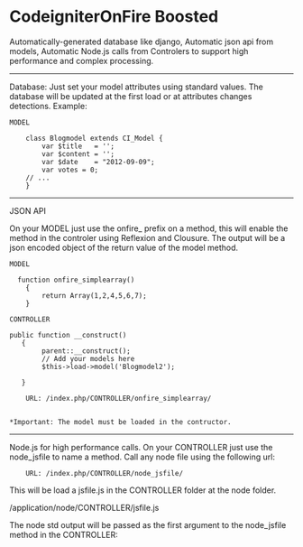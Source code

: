 CodeigniterOnFire Boosted 
=======

Automatically-generated database like django, Automatic json api from models, Automatic Node.js calls from Controlers to support high performance and complex processing.

----------
Database:
Just set your model attributes using standard values. The database will be updated at the first load or at attributes changes detections. Example:

    MODEL

        class Blogmodel extends CI_Model {
            var $title   = '';
            var $content = '';
            var $date    = "2012-09-09";
            var votes = 0;
        // ...
        }


 ----------
 JSON API

 On your MODEL just use the onfire_ prefix on a  method, this will enable the method in the controler using Reflexion and Clousure. The output will be a json encoded object of the return value of the model method.

    MODEL

      function onfire_simplearray()
        {
            return Array(1,2,4,5,6,7);
        } 

    CONTROLLER

    public function __construct()
       {
            parent::__construct();
            // Add your models here
            $this->load->model('Blogmodel2');

       }

        URL: /index.php/CONTROLLER/onfire_simplearray/


    *Important: The model must be loaded in the contructor.


----------
Node.js  for high performance calls.
On your CONTROLLER just use the node_jsfile to name a  method. Call any node file using the following url:

        URL: /index.php/CONTROLLER/node_jsfile/

This will be load a jsfile.js in the CONTROLLER folder at the node folder.

 /application/node/CONTROLLER/jsfile.js

The node std output  will be passed as the first argument to the node_jsfile method in the CONTROLLER:
       




